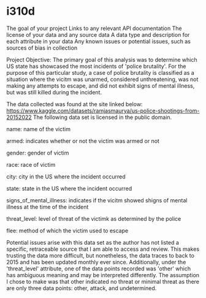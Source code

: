 # i310d

The goal of your project
Links to any relevant API documentation
The license of your data and any source data
A data type and description for each attribute in your data
Any known issues or potential issues, such as sources of bias in collection

Project Objective:
The primary goal of this analysis was to determine which US state has showcased the most incidents of 'police brutality'. For the purpose of this particular study, a case of police brutality is classified as a situation where the vicitm was unarmed, considered unthreatening, was not making any attempts to escape, and did not exhibit signs of mental illness, but was still killed during the incident. 

The data collected was found at the site linked below: 
https://www.kaggle.com/datasets/ramjasmaurya/us-police-shootings-from-20152022
The following data set is licensed in the public domain.

name:                       name of the victim 

armed:                      indicates whether or not the victim was armed or not

gender:                     gender of victim

race:                       race of victim

city:                       city in the US where the incident occurred

state:                      state in the US where the incident occurred

signs_of_mental_illness:    indicates if the vicitm showed shigns of mental illness at the time of the incident

threat_level:               level of threat of the victimk as determined by the police

flee:                       method of which the victim used to escape

Potential issues arise with this data set as the author has not listed a specific, retraceable source that I am able to access and review. This makes trusting the data more difficult, but nonetheless, the data traces to back to 2015 and has been updated monthly ever since. Additionally, under the 'threat_level' attribute, one of the data points recorded was 'other' which has ambiguous meaning and may be interpreted differently. The assumption I chose to make was that other indicated no threat or minimal threat as there are only three data points: other, attack, and undetermined.
